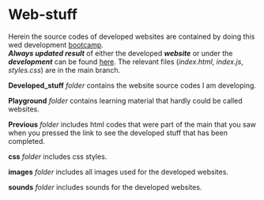 # Web-stuff

Herein the source codes of developed websites are contained by doing this wed development [bootcamp](https://www.udemy.com/course/the-complete-web-development-bootcamp/).
<br> ***Always updated result*** of either the developed ***website*** or under the ***development*** can be found [here](https://aurimas13.github.io/Web-stuff/). The relevant files (*index.html*, *index.js*, *styles.css*) are in the main branch. </br>

**Developed_stuff** *folder* contains the website source codes I am developing.

**Playground** *folder* contains learning material that hardly could be called websites.

**Previous** *folder* includes html codes that were part of the main that you saw when you pressed the link to see the developed stuff that has been completed.

**css** *folder* includes css styles.

**images** *folder* includes all images used for the developed websites.

**sounds** *folder* includes sounds for the developed websites.
